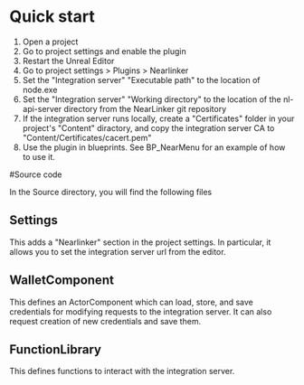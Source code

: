 # Quick start

1. Open a project
2. Go to project settings and enable the plugin
3. Restart the Unreal Editor
4. Go to project settings > Plugins > Nearlinker
5. Set the "Integration server" "Executable path" to the location of node.exe
6. Set the "Integration server" "Working directory" to the location of the nl-api-server directory from the NearLinker git repository
7. If the integration server runs locally, create a "Certificates" folder in your project's "Content" diractory, and copy the integration server CA to "Content/Certificates/cacert.pem" 
7. Use the plugin in blueprints. See BP_NearMenu for an example of how to use it.


#Source code

In the Source directory, you will find the following files

## Settings

This adds a "Nearlinker" section in the project settings. In particular, it allows you to set the integration server url from the editor.

## WalletComponent

This defines an ActorComponent which can load, store, and save credentials for modifying requests to the integration server. It can also request creation of new credentials and save them.

## FunctionLibrary

This defines functions to interact with the integration server.

